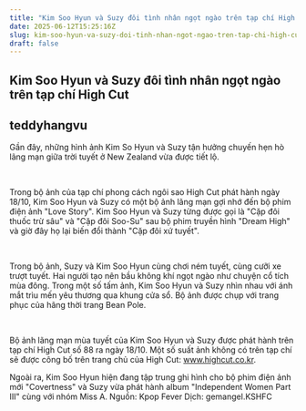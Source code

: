 ```yaml
---
title: "Kim Soo Hyun và Suzy đôi tình nhân ngọt ngào trên tạp chí High Cut"
date: 2025-06-12T15:25:16Z
slug: kim-soo-hyun-va-suzy-doi-tinh-nhan-ngot-ngao-tren-tap-chi-high-cut
draft: false
---
```


## Kim Soo Hyun và Suzy đôi tình nhân ngọt ngào trên tạp chí High Cut

## teddyhangvu

Gần đây, những hình ảnh Kim So Hyun và Suzy tận hưởng chuyến hẹn hò lãng mạn giữa trời tuyết ở New Zealand vừa được tiết lộ.
 
​

Trong bộ ảnh của tạp chí phong cách ngôi sao High Cut phát hành ngày 18/10, Kim Soo Hyun và Suzy có một bộ ảnh lãng mạn gợi nhớ đến bộ phim điện ảnh "Love Story". Kim Soo Hyun và Suzy từng được gọi là "Cặp đôi thuốc trừ sâu" và "Cặp đôi Soo-Su" sau bộ phim truyền hình "Dream High" và giờ đây họ lại biến đổi thành "Cặp đôi xứ tuyết".
 
​

Trong bộ ảnh, Suzy và Kim Soo Hyun cùng chơi ném tuyết, cùng cưỡi xe trượt tuyết. Hai người tạo nên bầu không khí ngọt ngào như chuyện cổ tích mùa đông. Trong một số tấm ảnh, Kim Soo Hyun và Suzy nhìn nhau với ánh mắt trìu mến yêu thương qua khung cửa sổ. Bộ ảnh được chụp với trang phục của hãng thời trang Bean Pole.
 
​

Bộ ảnh lãng mạn mùa tuyết của Kim Soo Hyun và Suzy được phát hành trên tạp chí High Cut số 88 ra ngày 18/10. Một số suất ảnh không có trên tạp chí sẽ được công bố trên trang chủ của High Cut: www.highcut.co.kr.

Ngoài ra, Kim Soo Hyun hiện đang tập trung ghi hình cho bộ phim điện ảnh mới "Covertness" và Suzy vừa phát hành album "Independent Women Part III" cùng với nhóm Miss A.
​Nguồn: Kpop Fever
Dịch: gemangel.KSHFC